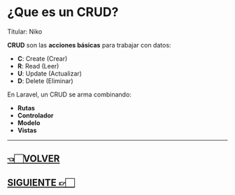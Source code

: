 # ¿Que es un CRUD?

Titular: Niko

**CRUD** son las **acciones básicas** para trabajar con datos:

- **C**: Create (Crear)
- **R**: Read (Leer)
- **U**: Update (Actualizar)
- **D**: Delete (Eliminar)

En Laravel, un CRUD se arma combinando:

- **Rutas**
- **Controlador**
- **Modelo**
- **Vistas**

---

## [👈🏻VOLVER](Laravel%20Wiki%20Todo%20lo%20necesario%20para%20aprender%20Larav%20227d9e22edae8085a463fc5448c36870.md)

## [SIGUIENTE 👉🏻](Snippets%20u%CC%81tiles%20227d9e22edae80c3aa98c29d15673880.md)